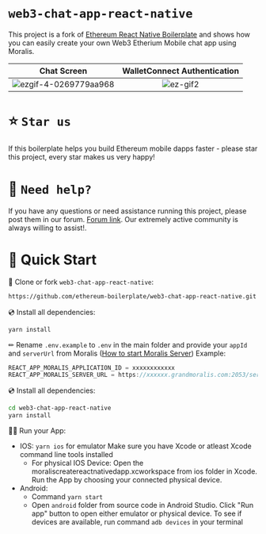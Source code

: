 # `web3-chat-app-react-native`

This project is a fork of [Ethereum React Native Boilerplate](https://github.com/ethereum-boilerplate/ethereum-react-native-boilerplate) and shows how you can easily create your own Web3 Etherium Mobile chat app using Moralis.

|                                                        Chat Screen                                                        |                                              WalletConnect Authentication                                              |
| :--------------------------------------------------------------------------------------------------------------------: | :--------------------------------------------------------------------------------------------------------------------: |
| ![ezgif-4-0269779aa968](https://user-images.githubusercontent.com/61220663/143689294-ad1046dc-8f79-45fb-8a28-af5edeffc63e.gif) | ![ez-gif2](https://user-images.githubusercontent.com/61220663/143689604-e92be946-bb08-43db-9964-3202a3b64926.gif) |




# ⭐️ `Star us`

If this boilerplate helps you build Ethereum mobile dapps faster - please star this project, every star makes us very happy!

# 🤝 `Need help?`

If you have any questions or need assistance running this project, please post them in our forum. [Forum link](https://forum.moralis.io/t/ethereum-react-native-chat-boilerplate-questions/4893). Our extremely active community is always willing to assist!.

# 🚀 Quick Start

📄 Clone or fork `web3-chat-app-react-native`:

```sh
https://github.com/ethereum-boilerplate/web3-chat-app-react-native.git
```

💿 Install all dependencies:

```sh
yarn install
```

✏ Rename `.env.example` to `.env` in the main folder and provide your `appId` and `serverUrl` from Moralis ([How to start Moralis Server](https://docs.moralis.io/moralis-server/getting-started/create-a-moralis-server))
Example:

```jsx
REACT_APP_MORALIS_APPLICATION_ID = xxxxxxxxxxxx
REACT_APP_MORALIS_SERVER_URL = https://xxxxxx.grandmoralis.com:2053/server
```

💿 Install all dependencies:

```sh
cd web3-chat-app-react-native
yarn install
```

🚴‍♂️ Run your App:

- IOS: ```yarn ios``` for emulator Make sure you have Xcode or atleast Xcode command line tools installed
    - For physical IOS Device: Open the moraliscreatereactnativedapp.xcworkspace from ios folder in Xcode. Run the App by choosing your connected physical device.
- Android:
    - Command ```yarn start```
    - Open ```android``` folder from source code in Android Studio. Click "Run app" button to open either emulator or physical device. To see if devices are available, run command ```adb devices``` in your terminal

